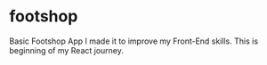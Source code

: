 # footshop
Basic Footshop App
I made it to improve my Front-End skills.
This is beginning of my React journey.
